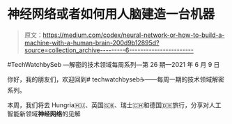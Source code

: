 # 神经网络或者如何用人脑建造一台机器

> 原文：<https://medium.com/codex/neural-network-or-how-to-build-a-machine-with-a-human-brain-200d9b12895d?source=collection_archive---------6----------------------->

#TechWatchbySeb —解密的技术领域每周系列—第 26 期—2021 年 6 月 9 日

你好，我的朋友们，欢迎回到# techwatchbyseb☕️——每周一期的技术领域解密系列。

本周，我们将去 Hungria🇭🇺、英国🇬🇧、瑞士🇨🇭和德国🇩🇪旅行，分享对人工智能新领域**神经网络**的见解